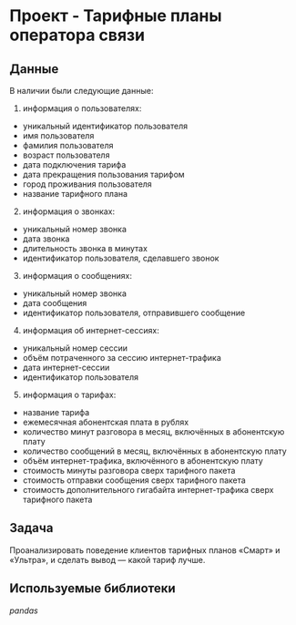 # Проект - Тарифные планы оператора связи


## Данные

В наличии были следующие данные:

1. информация о пользователях:
- уникальный идентификатор пользователя
- имя пользователя
- фамилия пользователя
- возраст пользователя
- дата подключения тарифа 
- дата прекращения пользования тарифом 
- город проживания пользователя
- название тарифного плана

2. информация о звонках:
- уникальный номер звонка
- дата звонка
- длительность звонка в минутах
- идентификатор пользователя, сделавшего звонок

3. информация о сообщениях:
- уникальный номер звонка
- дата сообщения
- идентификатор пользователя, отправившего сообщение

4. информация об интернет-сессиях:
- уникальный номер сессии
- объём потраченного за сессию интернет-трафика 
- дата интернет-сессии
- идентификатор пользователя

5. информация о тарифах:
- название тарифа
- ежемесячная абонентская плата в рублях
- количество минут разговора в месяц, включённых в абонентскую плату
- количество сообщений в месяц, включённых в абонентскую плату
- объём интернет-трафика, включённого в абонентскую плату
- стоимость минуты разговора сверх тарифного пакета
- стоимость отправки сообщения сверх тарифного пакета
- стоимость дополнительного гигабайта интернет-трафика сверх тарифного пакета

## Задача

Проанализировать поведение клиентов тарифных планов «Смарт» и «Ультра», и сделать вывод — какой тариф лучше.  

## Используемые библиотеки
*pandas*

